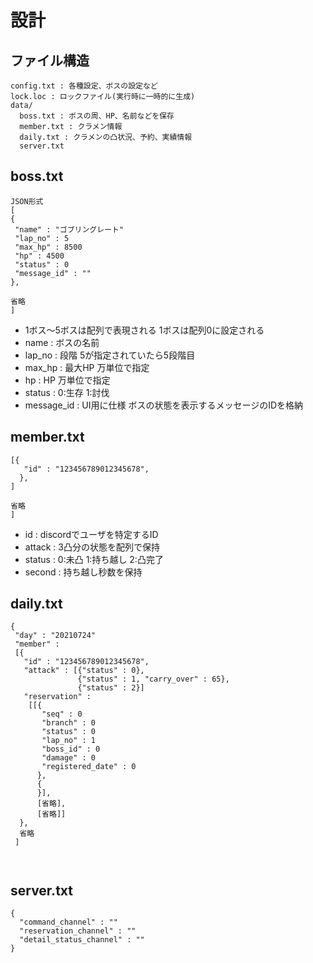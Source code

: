 # 設計

## ファイル構造 

~~~
config.txt : 各種設定、ボスの設定など  
lock.loc : ロックファイル(実行時に一時的に生成)  
data/  
  boss.txt : ボスの周、HP、名前などを保存  
  member.txt : クラメン情報  
  daily.txt : クラメンの凸状況、予約、実績情報
  server.txt
~~~

## boss.txt

~~~
JSON形式
[
{
 "name" : "ゴブリングレート"
 "lap_no" : 5
 "max_hp" : 8500
 "hp" : 4500
 "status" : 0
 "message_id" : ""
},

省略
]
~~~
 * 1ボス～5ボスは配列で表現される 1ボスは配列0に設定される
 * name : ボスの名前 
 * lap_no : 段階 5が指定されていたら5段階目 
 * max_hp : 最大HP 万単位で指定 
 * hp : HP 万単位で指定
 * status : 0:生存 1:討伐
 * message_id : UI用に仕様 ボスの状態を表示するメッセージのIDを格納

## member.txt

~~~
[{
   "id" : "123456789012345678",
  },
]

省略
]
~~~

 * id : discordでユーザを特定するID  
 * attack : 3凸分の状態を配列で保持  
 * status : 0:未凸 1:持ち越し 2:凸完了  
 * second : 持ち越し秒数を保持  

## daily.txt
~~~
{
 "day" : "20210724"
 "member" :
 [{
   "id" : "123456789012345678",
   "attack" : [{"status" : 0},
               {"status" : 1, "carry_over" : 65},
               {"status" : 2}]
   "reservation" :
    [[{
       "seq" : 0
       "branch" : 0
       "status" : 0
       "lap_no" : 1
       "boss_id" : 0
       "damage" : 0
       "registered_date" : 0
      },
      {
      }],
      [省略],
      [省略]]
  },
  省略
 ]
 
 
~~~

## server.txt
~~~
{
  "command_channel" : ""
  "reservation_channel" : ""
  "detail_status_channel" : ""
}
~~~
